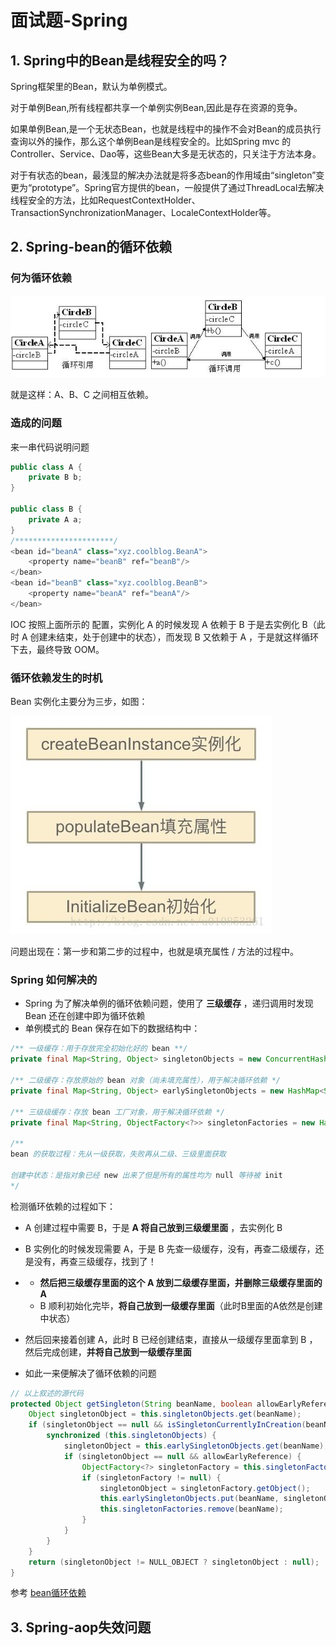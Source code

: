 # 面试题-Spring



## 1. Spring中的Bean是线程安全的吗？

Spring框架里的Bean，默认为单例模式。

对于单例Bean,所有线程都共享一个单例实例Bean,因此是存在资源的竞争。

如果单例Bean,是一个无状态Bean，也就是线程中的操作不会对Bean的成员执行查询以外的操作，那么这个单例Bean是线程安全的。比如Spring mvc 的 Controller、Service、Dao等，这些Bean大多是无状态的，只关注于方法本身。

对于有状态的bean，最浅显的解决办法就是将多态bean的作用域由“singleton”变更为“prototype”。Spring官方提供的bean，一般提供了通过ThreadLocal去解决线程安全的方法，比如RequestContextHolder、TransactionSynchronizationManager、LocaleContextHolder等。



## 2. Spring-bean的循环依赖

### 何为循环依赖

![循环依赖](../assets/循环依赖.jpg)

就是这样：A、B、C 之间相互依赖。



### 造成的问题

来一串代码说明问题

```java
public class A {
    private B b;
}

public class B {
    private A a;
}
/**********************/
<bean id="beanA" class="xyz.coolblog.BeanA">
    <property name="beanB" ref="beanB"/>
</bean>
<bean id="beanB" class="xyz.coolblog.BeanB">
    <property name="beanA" ref="beanA"/>
</bean>
```

IOC 按照上面所示的 <bean> 配置，实例化 A 的时候发现 A 依赖于 B 于是去实例化 B（此时 A 创建未结束，处于创建中的状态），而发现 B 又依赖于 A ，于是就这样循环下去，最终导致 OOM。



### 循环依赖发生的时机

Bean 实例化主要分为三步，如图：

![bean实例化](../assets/bean实例化.jpg)

问题出现在：第一步和第二步的过程中，也就是填充属性 / 方法的过程中。



### Spring 如何解决的

- Spring 为了解决单例的循环依赖问题，使用了 **三级缓存** ，递归调用时发现 Bean 还在创建中即为循环依赖
- 单例模式的 Bean 保存在如下的数据结构中：

```java
/** 一级缓存：用于存放完全初始化好的 bean **/
private final Map<String, Object> singletonObjects = new ConcurrentHashMap<String, Object>(256);

/** 二级缓存：存放原始的 bean 对象（尚未填充属性），用于解决循环依赖 */
private final Map<String, Object> earlySingletonObjects = new HashMap<String, Object>(16);

/** 三级级缓存：存放 bean 工厂对象，用于解决循环依赖 */
private final Map<String, ObjectFactory<?>> singletonFactories = new HashMap<String, ObjectFactory<?>>(16);

/**
bean 的获取过程：先从一级获取，失败再从二级、三级里面获取

创建中状态：是指对象已经 new 出来了但是所有的属性均为 null 等待被 init
*/
```

检测循环依赖的过程如下：

- A 创建过程中需要 B，于是 **A 将自己放到三级缓里面** ，去实例化 B

- B 实例化的时候发现需要 A，于是 B 先查一级缓存，没有，再查二级缓存，还是没有，再查三级缓存，找到了！

- - **然后把三级缓存里面的这个 A 放到二级缓存里面，并删除三级缓存里面的 A**
  - B 顺利初始化完毕，**将自己放到一级缓存里面**（此时B里面的A依然是创建中状态）

- 然后回来接着创建 A，此时 B 已经创建结束，直接从一级缓存里面拿到 B ，然后完成创建，**并将自己放到一级缓存里面**

- 如此一来便解决了循环依赖的问题

```java
// 以上叙述的源代码
protected Object getSingleton(String beanName, boolean allowEarlyReference) {
    Object singletonObject = this.singletonObjects.get(beanName);
    if (singletonObject == null && isSingletonCurrentlyInCreation(beanName)) {
        synchronized (this.singletonObjects) {
            singletonObject = this.earlySingletonObjects.get(beanName);
            if (singletonObject == null && allowEarlyReference) {
                ObjectFactory<?> singletonFactory = this.singletonFactories.get(beanName);
                if (singletonFactory != null) {
                    singletonObject = singletonFactory.getObject();
                    this.earlySingletonObjects.put(beanName, singletonObject);
                    this.singletonFactories.remove(beanName);
                }
            }
        }
    }
    return (singletonObject != NULL_OBJECT ? singletonObject : null);
}
```

参考 [bean循环依赖](http://www.justdojava.com/2019/06/22/spring-analysis-note-5/)



## 3. Spring-aop失效问题



